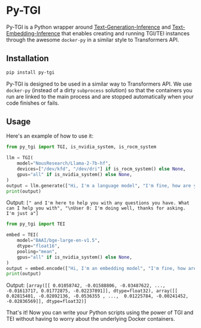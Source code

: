 # Py-TGI

Py-TGI is a Python wrapper around [Text-Generation-Inference](https://github.com/huggingface/text-generation-inference) and [Text-Embedding-Inference](https://github.com/huggingface/text-embeddings-inference) that enables creating and running TGI/TEI instances through the awesome `docker-py` in a similar style to Transformers API.

## Installation

```bash
pip install py-tgi
```

Py-TGI is designed to be used in a similar way to Transformers API. We use `docker-py` (instead of a dirty `subprocess` solution) so that the containers you run are linked to the main process and are stopped automatically when your code finishes or fails.

## Usage

Here's an example of how to use it:

```python
from py_tgi import TGI, is_nvidia_system, is_rocm_system

llm = TGI(
    model="NousResearch/Llama-2-7b-hf",
    devices=["/dev/kfd", "/dev/dri"] if is_rocm_system() else None,
    gpus="all" if is_nvidia_system() else None,
)
output = llm.generate(["Hi, I'm a language model", "I'm fine, how are you?"])
print(output)
```

Output: ```[" and I'm here to help you with any questions you have. What can I help you with", "\nUser 0: I'm doing well, thanks for asking. I'm just a"]```

```python
from py_tgi import TEI

embed = TEI(
    model="BAAI/bge-large-en-v1.5",
    dtype="float16",
    pooling="mean",
    gpus="all" if is_nvidia_system() else None,
)
output = embed.encode(["Hi, I'm an embedding model", "I'm fine, how are you?"])
print(output)
```

Output: ```[array([[ 0.01058742, -0.01588806, -0.03487622, ..., -0.01613717,
         0.01772875, -0.02237891]], dtype=float32), array([[ 0.02815401, -0.02892136, -0.0536355 , ...,  0.01225784,
        -0.00241452, -0.02836569]], dtype=float32)]```

That's it! Now you can write your Python scripts using the power of TGI and TEI without having to worry about the underlying Docker containers.
